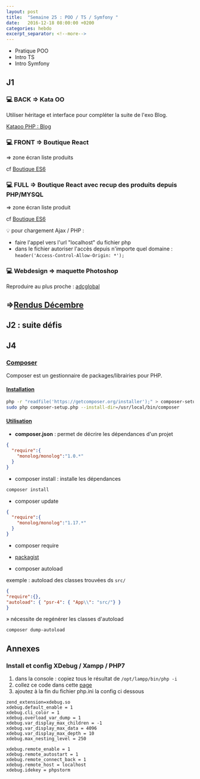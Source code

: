 ```yaml
---
layout: post
title:  "Semaine 25 : POO / TS / Symfony "
date:   2016-12-18 08:00:00 +0200
categories: hebdo 
excerpt_separator: <!--more-->
---
```


- Pratique POO 
- Intro TS
- Intro Symfony

<!--more-->

## J1

### :computer: BACK => Kata OO

Utiliser héritage et interface pour compléter la suite de l'exo Blog.

[Kataoo PHP : Blog](https://github.com/simplyon2/kataoo)

### :computer: FRONT => Boutique React
    
=> zone écran liste produits

cf [Boutique ES6](https://github.com/simplyon2/demo_boutique_es6)

 
### :computer: FULL => Boutique React avec recup des produits depuis PHP/MYSQL
  
=> zone écran liste produit

cf [Boutique ES6](https://github.com/simplyon2/demo_boutique_es6)

:bulb: pour chargement Ajax / PHP :

- faire l'appel vers l'url "localhost" du fichier php
- dans le fichier autoriser l'accès depuis n'importe quel domaine :
`header('Access-Control-Allow-Origin: *');`

### :computer: Webdesign => maquette Photoshop 

Reproduire au plus proche : [adcglobal](http://adcglobal.org/) 


## =>[Rendus Décembre](https://docs.google.com/spreadsheets/d/13WeolssSbbP7CGHn1Zm5GMN_E0-EhGtF7yUMcyL7Ox0/edit?usp=sharing)

## J2 : suite défis

## J4

### [Composer](https://getcomposer.org/doc/00-intro.md)

Composer est un gestionnaire de packages/librairies pour PHP.

#### [Installation ](https://getcomposer.org/download/)

```bash
php -r "readfile('https://getcomposer.org/installer');" > composer-setup.php
sudo php composer-setup.php --install-dir=/usr/local/bin/composer
```

#### [Utilisation](https://getcomposer.org/doc/01-basic-usage.md)

+ **composer.json** : permet de décrire les dépendances d'un projet

```json
{
  "require":{
    "monolog/monolog":"1.0.*"
  }
}
```

+ composer install : installe les dépendances
```bash
composer install
```
+ composer update

```json
{
  "require":{
    "monolog/monolog":"1.17.*"
  }
}
```

+ composer require

+ [packagist](https://packagist.org)

+ composer autoload

exemple : autoload des classes trouvées ds `src/`
```json
{
"require":{},
"autoload": { "psr-4": { "App\\": "src/"} }
}
```
» nécessite de regénérer les classes d'autoload

```bash
composer dump-autoload
```



## Annexes

### Install et config XDebug / Xampp / PHP7

1. dans la console : copiez tous le résultat de `/opt/lampp/bin/php -i`
2. collez ce code dans cette [page](https://xdebug.org/wizard.php)
3. ajoutez à la fin du fichier php.ini la config ci dessous

```
zend_extension=xdebug.so
xdebug.default_enable = 1
xdebug.cli_color = 1
xdebug.overload_var_dump = 1
xdebug.var_display_max_children = -1
xdebug.var_display_max_data = 4096
xdebug.var_display_max_depth = 10
xdebug.max_nesting_level = 250

xdebug.remote_enable = 1
xdebug.remote_autostart = 1
xdebug.remote_connect_back = 1
xdebug.remote_host = localhost
xdebug.idekey = phpstorm
```

